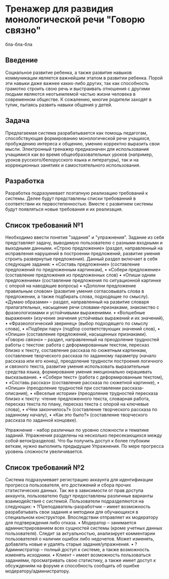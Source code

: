 # Тренажер для развидия монологической речи "Говорю связно"

бла-бла-бла

## Введение

Социальное развитие ребенка, а также развитие навыков коммуникации является важнейшим этапом в развитии ребенка. Порой эти навыки даже важнее каких-либо других, так как способность грамотно строить свою речь и выстраивать отношения с другими людьми являются неотъемлемой частью жизни человека в современном обществе. К сожалению, многие родители заходят в тупик, пытаясь развить навыки общения у детей.

## Задача

Предлагаемая система разрабатывается как помощь педагогам, способствующая формированию монологической речи учащихся, пробуждению интереса к общению, умению корректно выразить свои мысли. Электронный тренажер предназначен для использования учащимися как во время общеобразовательных уроков (например, уроков русского/белорусского языка и литературы), так и на коррекционных занятиях и самостоятельного использования.

## Разработка

Разработка подразумевает поэтапную реализацию требований к системы. Делее будут представлены списки требованний в соответствии их первостепенностью. Вместе с развитием системы будут появляться новые требования и их реализация.

## Список требований №1

Необходимо ввести понятия "задания" и "упражнения".
Задание из себя представляет задачу, выводимую пользователю с разными входными и выходными данными. 
«Строю предложение» (раздел, направленный на исправления нарушений в построении предложений, развитие умения строить развернутые предложения). Данный раздел включает в себя следующие задания:
•	«Составь предложение» (составление предложений по предложенным картинкам),
•	«Собери предложение» (составление предложения из предложенных слов)
•	«Опиши одним предложением» (составление предложения по ситуационной картинке с опорой на наводящие вопросы)
•	«Дополни предложение правильным словом» (развитие умения согласовывать слова в предложении, а также подбирать слова, подходящие по смыслу).
«Думаю образами» – раздел, направленный на развитие словаря прилагательных, насыщение речи словами-признаками, знакомство с фразеологизмами и устойчивыми выражениями.
•	«Волшебные выражения» (изучение значения устойчивых выражений и их значений),
•	«Фразеологический зверинец» (выбор подходящего по смыслу слова),
•	«Подбери пару» (подбор соответствующих значений слов),
•	«Опиши» (составление предложений, насыщенных признаками).
«Говорю связно» – раздел, направленный на преодоление трудностей работы с текстом: работа с деформированным текстом, пересказ близко к тексту, составление рассказа по сюжетным картинкам, составление творческого рассказа по заданному параметру (начало рассказа или его конец), преодоление трудности построения логичного и связного текста, развитие умения использовать выразительные средства языка, формирование умения эмоционально окрашивать высказывание.
•	«Собери текст» (работа с деформированным текстом),
•	«Составь рассказ» (составление рассказа по сюжетной картинке),
•	«Опиши» (преодоление трудностей при составлении рассказа-описания),
•	«Веселые истории» (преодоление трудностей пересказа близко к тексту: чтение предложенного текста, словарная работа, пересказ текста по плану, пересказ текста с опорой на ключевые слова),
•	«Чем закончилось?» (составление творческого рассказа по заданному началу),
•	«Как это было?» (составление творческого рассказа по заданной концовке).

Упражнение - набор различных по уровню сложности и тематике заданий. Упражнения разделены на несколько пересекающихся между собой веток(разделов). Что бы получить доступ к более глубоким веткам, нужно выполнить предыдущие Упражнения. По мере прогресса уровень сложности увеличивается.

## Список требований №2

Система подразумевает регистрацию аккаунта для идентификации прогресса пользователя, его достижений и сбора прочих статистических данных. Так же в зависимости от прав доступа аккаунта, пользователю будут предоставлены различные варианты взаимодействия с системой.
Пользователи подразделяются на следующих:
•	?Преподаватель-разработчик – имеет возможность разрабатывать свои задания и методики для обучающихся в специальном конструкторе. Впоследствии отправляет их модератору для подтверждения либо отказа.
•	Модератор – занимается администрированием всех сущностей системы (кроме учетных данных пользователя). Следит за актуальностью, анализирует комментарии пользователей о наличии ошибок либо недочетов. Может изменять, добавлять новые и удалять старые задания/упражнения.
•	?Администратор – полный доступ к системе, а также возможность изменять исходники.
•	Клиент – имеет возможность пользоваться заданиями, просматривать свою статистику, а также имеет доступ к обсуждениям на форуме и способность сообщить об ошибке модератору/администратору.

                                                                    